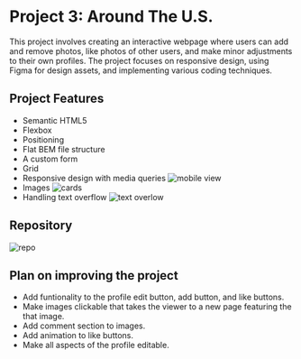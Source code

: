 # Project 3: Around The U.S.

This project involves creating an interactive webpage where users can add and remove photos, like photos of other users, and make minor adjustments to their own profiles. The project focuses on responsive design, using Figma for design assets, and implementing various coding techniques.

## Project Features

- Semantic HTML5
- Flexbox
- Positioning
- Flat BEM file structure
- A custom form
- Grid
- Responsive design with media queries
  ![mobile view](../images/mobile.view.png)
- Images
  ![cards ](../images/cards.png)
- Handling text overflow
  ![text overlow](../images/textoverflow.png)

## Repository

![repo](https://c0demat1cs.github.io/se_project_aroundtheus)

## Plan on improving the project

- Add funtionality to the profile edit button, add button, and like buttons.
- Make images clickable that takes the viewer to a new page featuring the that image.
- Add comment section to images.
- Add animation to like buttons.
- Make all aspects of the profile editable.
